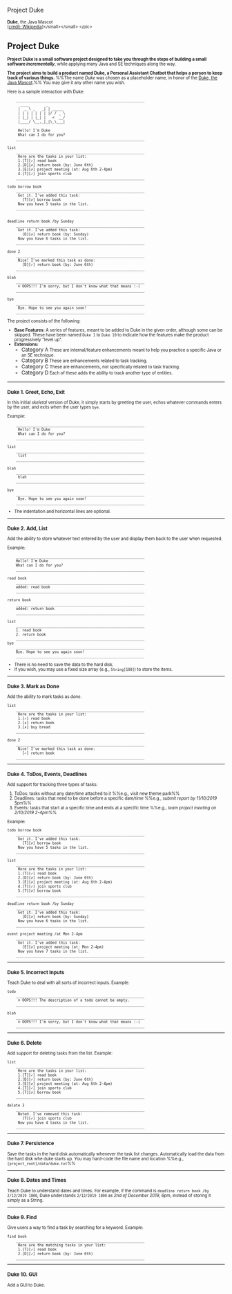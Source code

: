 <span id="title">Project Duke</span>

<div id="body">
<div id="intro">

<pic add-class="float-right border m-2 p-1 bg-white" src="https://upload.wikimedia.org/wikipedia/commons/thumb/5/5d/Duke_%28Java_mascot%29_waving.svg/226px-Duke_%28Java_mascot%29_waving.svg.png" width="60">

<small><small>**Duke**, the Java Mascot<br>[[credit: Wikipedia](https://en.wikipedia.org/wiki/File:Duke_(Java_mascot)_waving.svg)]</small></small>
</pic>

# Project Duke

<div class="lead">

**Project Duke is a small software project designed to take you through the steps of building a small software _incrementally_**, while applying many Java and SE techniques along the way.
</div>

**The project aims to build a product named Duke, a Personal Assistant Chatbot that helps a person to keep track of various things.** %%The name _Duke_ was chosen as a placeholder name, in honor of the [Duke, the Java Mascot](https://www.oracle.com/java/duke.html).%% You may give it any other name you wish.

Here is a sample interaction with Duke:
```
    ____________________________________________________________
      ____        _        
     |  _ \ _   _| | _____ 
     | | | | | | | |/ / _ \
     | |_| | |_| |   <  __/
     |____/ \__,_|_|\_\___|

     Hello! I'm Duke
     What can I do for you?
    ____________________________________________________________

list
    ____________________________________________________________
     Here are the tasks in your list:
     1.[T][✓] read book
     2.[D][✗] return book (by: June 6th)
     3.[E][✗] project meeting (at: Aug 6th 2-4pm)
     4.[T][✓] join sports club
    ____________________________________________________________

todo borrow book
    ____________________________________________________________
     Got it. I've added this task: 
       [T][✗] borrow book
     Now you have 5 tasks in the list.
    ____________________________________________________________


deadline return book /by Sunday
    ____________________________________________________________
     Got it. I've added this task: 
       [D][✗] return book (by: Sunday)
     Now you have 6 tasks in the list.
    ____________________________________________________________

done 2
    ____________________________________________________________
     Nice! I've marked this task as done: 
       [D][✓] return book (by: June 6th)
    ____________________________________________________________

blah
    ____________________________________________________________
     ☹ OOPS!!! I'm sorry, but I don't know what that means :-(
    ____________________________________________________________

bye
    ____________________________________________________________
     Bye. Hope to see you again soon!
    ____________________________________________________________

```

The project consists of the following:
* **Base Features**: A series of features, meant to be added to Duke in the given order, although some can be skipped. These have been named `Duke 1` to `Duke 10` to indicate how the features make the product progressively "level up".
* **Extensions:**
  * <big><span class="badge badge-pill badge-primary">Category A</span></big> These are internal/feature enhancements meant to help you practice a specific Java or an SE technique.  
  * <big><span class="badge badge-pill badge-info">Category B</span></big> These are enhancements related to task tracking.
  * <big><span class="badge badge-pill badge-success">Category C</span></big> These are enhancements, not specifically related to task tracking.
  * <big><span class="badge badge-pill badge-danger">Category D</span></big> Each of these adds the ability to track another type of entities.

</div><hr>
<div id="level1">

### Duke 1. Greet, Echo, Exit

In this initial _skeletal_ version of Duke, it simply starts by greeting the user, echos whatever commands enters by the user, and exits when the user types `bye`.

Example:
```
    ____________________________________________________________
     Hello! I'm Duke
     What can I do for you?
    ____________________________________________________________

list
    ____________________________________________________________
     list
    ____________________________________________________________

blah
    ____________________________________________________________
     blah
    ____________________________________________________________

bye
    ____________________________________________________________
     Bye. Hope to see you again soon!
    ____________________________________________________________

```
* The indentation and horizontal lines are optional.

</div><hr>
<div id="level2">

### Duke 2. Add, List

Add the ability to store whatever text entered by the user and display them back to the user when requested.

Example:
```
    ____________________________________________________________
    Hello! I'm Duke
    What can I do for you?
    ____________________________________________________________

read book
    ____________________________________________________________
    added: read book
    ____________________________________________________________

return book
    ____________________________________________________________
    added: return book
    ____________________________________________________________

list
    ____________________________________________________________
    1. read book
    2. return book
    ____________________________________________________________
bye
    ____________________________________________________________
    Bye. Hope to see you again soon!
    ____________________________________________________________

```

* There is no need to save the data to the hard disk.
* If you wish, you may use a fixed size array (e.g., `String[100]`) to store the items.
</div><hr>
<div id="level3">

### Duke 3. Mark as Done

Add the ability to mark tasks as _done_.

```
list
    ____________________________________________________________
     Here are the tasks in your list:
     1.[✓] read book
     2.[✗] return book
     3.[✗] buy bread
    ____________________________________________________________

done 2
    ____________________________________________________________
     Nice! I've marked this task as done: 
       [✓] return book
    ____________________________________________________________
```

<include boilerplate src="dukeNestedFragment.md" var-target="A-Classes" var-name="Extension: A-Classes" />

</div><hr>
<div id="level4">

### Duke 4. ToDos, Events, Deadlines

Add support for tracking three types of tasks:
1. ToDos: tasks without any date/time attached to it %%e.g., visit new theme park%%
2. Deadlines: tasks that need to be done before a specific date/time %%e.g., _submit report by 11/10/2019 5pm_%%
3. Events: tasks that start at a specific time and ends at a specific time %%e.g., _team project meeting on 2/10/2019 2-4pm_%%

Example:
```
todo borrow book
    ____________________________________________________________
     Got it. I've added this task: 
       [T][✗] borrow book
     Now you have 5 tasks in the list.
    ____________________________________________________________

list
    ____________________________________________________________
     Here are the tasks in your list:
     1.[T][✓] read book
     2.[D][✗] return book (by: June 6th)
     3.[E][✗] project meeting (at: Aug 6th 2-4pm)
     4.[T][✓] join sports club
     5.[T][✗] borrow book
    ____________________________________________________________

deadline return book /by Sunday
    ____________________________________________________________
     Got it. I've added this task: 
       [D][✗] return book (by: Sunday)
     Now you have 6 tasks in the list.
    ____________________________________________________________

event project meeting /at Mon 2-4pm
    ____________________________________________________________
     Got it. I've added this task: 
       [E][✗] project meeting (at: Mon 2-4pm)
     Now you have 7 tasks in the list.
    ____________________________________________________________
```

<include boilerplate src="dukeNestedFragment.md" var-target="A-Inheritance" var-name="Extension: A-Inheritance" />
</div><hr>
<div id="level5">

### Duke 5. Incorrect Inputs

Teach Duke to deal with all sorts of incorrect inputs.
Example:
```
todo
    ____________________________________________________________
     ☹ OOPS!!! The description of a todo cannot be empty.
    ____________________________________________________________

blah
    ____________________________________________________________
     ☹ OOPS!!! I'm sorry, but I don't know what that means :-(
    ____________________________________________________________
```

<include boilerplate src="dukeNestedFragment.md" var-target="A-Exceptions" var-name="Extension: A-Exceptions" />
</div><hr>
<div id="level6">

### Duke 6. Delete

Add support for deleting tasks from the list.
Example:
```
list
    ____________________________________________________________
     Here are the tasks in your list:
     1.[T][✓] read book
     2.[D][✓] return book (by: June 6th)
     3.[E][✗] project meeting (at: Aug 6th 2-4pm)
     4.[T][✓] join sports club
     5.[T][✗] borrow book
    ____________________________________________________________

delete 3
    ____________________________________________________________
     Noted. I've removed this task: 
       [T][✓] join sports club
     Now you have 4 tasks in the list.
    ____________________________________________________________
```

<include boilerplate src="dukeNestedFragment.md" var-target="A-Collections" var-name="Extension: A-Collections" />
</div><hr>
<div id="level7">

### Duke 7. Persistence

Save the tasks in the hard disk automatically whenever the task list changes. Automatically load the data from the hard disk whe duke starts up. You may hard-code the file name and location %%e.g., `[project_root]/data/duke.txt`%%

</div><hr>
<div id="level8">

### Duke 8. Dates and Times

Teach Duke to understand dates and times. For example, if the command is `deadline return book /by 2/12/2019 1800`, Duke understands `2/12/2019 1800` as _2nd of December 2019, 6pm_, instead of storing it simply as a String.
</div><hr>
<div id="level9">

### Duke 9. Find

Give users a way to find a task by searching for a keyword.
Example:
```
find book
    ____________________________________________________________
     Here are the matching tasks in your list:
     1.[T][✓] read book
     2.[D][✓] return book (by: June 6th)
    ____________________________________________________________
```

</div><hr>
<div id="level10">

### Duke 10. GUI

Add a GUI to Duke.

<include boilerplate src="dukeNestedFragment.md" var-target="A-JavaFx" var-name="Extension: A-JavaFx" />

</div>

<include src="extensions.mbdf" />


</div>